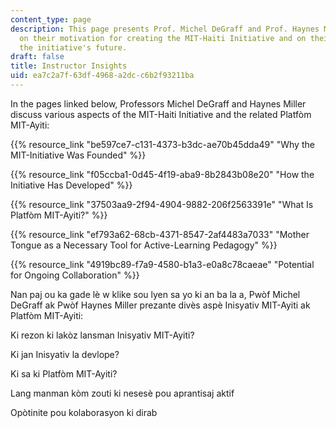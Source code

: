```yaml
---
content_type: page
description: This page presents Prof. Michel DeGraff and Prof. Haynes Miller's reflections
  on their motivation for creating the MIT-Haiti Initiative and on their vision for
  the initiative's future.
draft: false
title: Instructor Insights
uid: ea7c2a7f-63df-4968-a2dc-c6b2f93211ba
---
```

In the pages linked below, Professors Michel DeGraff and Haynes Miller discuss various aspects of the MIT-Haiti Initiative and the related Platfòm MIT-Ayiti:

{{% resource_link "be597ce7-c131-4373-b3dc-ae70b45dda49" "Why the MIT-Initiative Was Founded" %}}

{{% resource_link "f05ccba1-0d45-4f19-aba9-8b2843b08e20" "How the Initiative Has Developed" %}}

{{% resource_link "37503aa9-2f94-4904-9882-206f2563391e" "What Is Platfòm MIT-Ayiti?" %}}

{{% resource_link "ef793a62-68cb-4371-8547-2af4483a7033" "Mother Tongue as a Necessary Tool for Active-Learning Pedagogy" %}}

{{% resource_link "4919bc89-f7a9-4580-b1a3-e0a8c78caeae" "Potential for Ongoing Collaboration" %}}

Nan paj ou ka gade lè w klike sou lyen sa yo ki an ba la a, Pwòf Michel DeGraff ak Pwòf Haynes Miller prezante divès aspè Inisyativ MIT-Ayiti ak Platfòm MIT-Ayiti:

Ki rezon ki lakòz lansman Inisyativ MIT-Ayiti?

Ki jan Inisyativ la devlope?

Ki sa ki Platfòm MIT-Ayiti?

Lang manman kòm zouti ki nesesè pou aprantisaj aktif

Opòtinite pou kolaborasyon ki dirab